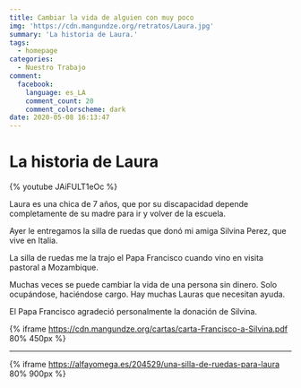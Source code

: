 ```yaml
---
title: Cambiar la vida de alguien con muy poco
img: 'https://cdn.mangundze.org/retratos/Laura.jpg'
summary: 'La historia de Laura.'
tags:
  - homepage
categories:
  - Nuestro Trabajo
comment:
  facebook:
    language: es_LA
    comment_count: 20
    comment_colorscheme: dark
date: 2020-05-08 16:13:47
---
```


# La historia de Laura

{% youtube JAiFULT1eOc %}

Laura es una chica de 7 años, que por su discapacidad depende completamente de su madre para ir y volver de la escuela.

Ayer le entregamos la silla de ruedas que donó mi amiga Silvina Perez, que vive en Italia.

La silla de ruedas me la trajo el Papa Francisco cuando vino en visita pastoral a Mozambique.

Muchas veces se puede cambiar la vida de una persona sin dinero. Solo ocupándose, haciéndose cargo.
Hay muchas Lauras que necesitan ayuda.

El Papa Francisco agradeció personalmente la donación de Silvina.

{% iframe https://cdn.mangundze.org/cartas/carta-Francisco-a-Silvina.pdf 80% 450px %}

-------

{% iframe https://alfayomega.es/204529/una-silla-de-ruedas-para-laura 80% 900px %}